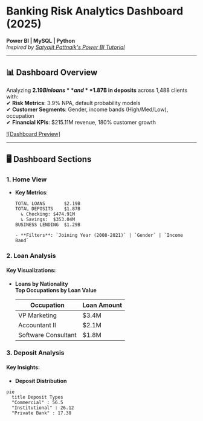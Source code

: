 # Banking Risk Analytics Dashboard (2025)  
**Power BI | MySQL | Python**  
*Inspired by [Satyajit Pattnaik's Power BI Tutorial](https://www.youtube.com/watch?v=qlYT2VIyaaY)*  

---

## 📊 **Dashboard Overview**  
Analyzing **$2.19B in loans** and **$1.87B in deposits** across 1,488 clients with:  
✔ **Risk Metrics**: 3.9% NPA, default probability models  
✔ **Customer Segments**: Gender, income bands (High/Med/Low), occupation  
✔ **Financial KPIs**: $215.11M revenue, 180% customer growth  

[![Dashboard Preview]](https://app.powerbi.com/view?r=eyJrIjoiNjI5YWExMmQtODIyNS00MTE0LWE2ZTYtNWZmOWNhOWY1OTc5IiwidCI6ImM2ZTU0OWIzLTVmNDUtNDAzMi1hYWU5LWQ0MjQ0ZGM1YjJjNCJ9) 

---

## 🖥️ **Dashboard Sections**  

### 1. **Home View**  
- **Key Metrics**:  
  ```plaintext
  TOTAL LOANS       $2.19B
  TOTAL DEPOSITS    $1.87B 
    ↳ Checking: $474.91M
    ↳ Savings:  $353.04M
  BUSINESS LENDING  $1.29B

  - **Filters**: `Joining Year (2008-2021)` | `Gender` | `Income Band`  

### 2. Loan Analysis  
#### Key Visualizations:
- **Loans by Nationality**  
 **Top Occupations by Loan Value**  

  | Occupation           | Loan Amount |
  |----------------------|-------------|
  | VP Marketing         | $3.4M       |
  | Accountant II        | $2.1M       |
  | Software Consultant  | $1.8M       |

### 3. Deposit Analysis  
#### Key Insights:
- **Deposit Distribution**  
```mermaid
pie
  title Deposit Types
  "Commercial" : 56.5
  "Institutional" : 26.12
  "Private Bank" : 17.38

